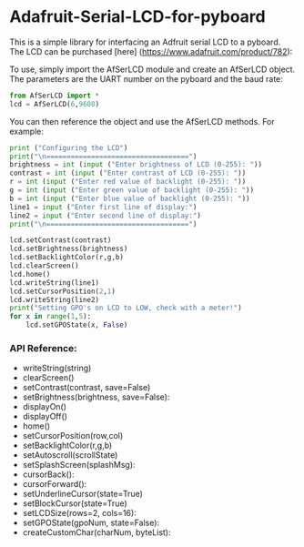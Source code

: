 # Adafruit-Serial-LCD-for-pyboard

This is a simple library for interfacing an Adfruit serial LCD to a pyboard.
The LCD can be purchased [here] (https://www.adafruit.com/product/782):

To use, simply import the AfSerLCD module and create an AfSerLCD object.
The parameters are the UART number on the pyboard and the baud rate:

```python
from AfSerLCD import *
lcd = AfSerLCD(6,9600)
```

You can then reference the object and use the AfSerLCD methods.  For example:

```python
print ("Configuring the LCD")
print("\n===================================")
brightness = int (input ("Enter brightness of LCD (0-255): "))
contrast = int (input ("Enter contrast of LCD (0-255): "))
r = int (input ("Enter red value of backlight (0-255): "))
g = int (input ("Enter green value of backlight (0-255): "))
b = int (input ("Enter blue value of backlight (0-255): "))
line1 = input ("Enter first line of display:")
line2 = input ("Enter second line of display:")
print("\n===================================")

lcd.setContrast(contrast)
lcd.setBrightness(brightness)
lcd.setBacklightColor(r,g,b)
lcd.clearScreen()
lcd.home()
lcd.writeString(line1)
lcd.setCursorPosition(2,1)
lcd.writeString(line2) 
print("Setting GPO's on LCD to LOW, check with a meter!")
for x in range(1,5):
    lcd.setGPOState(x, False)
```
### API Reference:

*	writeString(string)
*	clearScreen()
*	setContrast(contrast, save=False)
*	setBrightness(brightness, save=False):
*	displayOn()
*	displayOff()
*	home()
*	setCursorPosition(row,col)
*	setBacklightColor(r,g,b)
*	setAutoscroll(scrollState)
*	setSplashScreen(splashMsg):
*	cursorBack():
*	cursorForward():
*	setUnderlineCursor(state=True)
*	setBlockCursor(state=True)
*	setLCDSize(rows=2, cols=16):
*	setGPOState(gpoNum, state=False):
*	createCustomChar(charNum, byteList):



